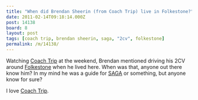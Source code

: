 ```yaml
---
title: "When did Brendan Sheerin (from Coach Trip) live in Folkestone?"
date: 2011-02-14T09:18:14.000Z
post: 14138
board: 8
layout: post
tags: [coach trip, brendan sheerin, saga, "2cv", folkestone]
permalink: /m/14138/
---
```

Watching <a href="/wiki/coach+trip">Coach Trip</a> at the weekend, Brendan mentioned driving his 2CV around <a href="/wiki/folkestone">Folkestone</a> when he lived here. When was that, anyone out there know him? In my mind he was a guide for <a href="/wiki/saga">SAGA</a> or something, but anyone know for sure?

I love <a href="/wiki/coach+trip">Coach Trip</a>.

